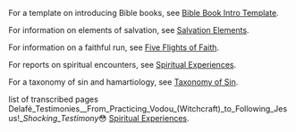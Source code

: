 For a template on introducing Bible books, see [Bible Book Intro Template](./biblebookintrotemplate.md).

For information on elements of salvation, see [Salvation Elements](./salvationelements.md).

For information on a faithful run, see [Five Flights of Faith](./fivemovements.md).

For reports on spiritual encounters, see [Spiritual Experiences](./spiritualexperiences.md). 

For a taxonomy of sin and hamartiology, see [Taxonomy of Sin](./hamartiology.md).


list of transcribed pages
Delafé_Testimonies__From_Practicing_Vodou_(Witchcraft)_to_Following_Jesus!__Shocking_Testimony_😳 [Spiritual Experiences](./Delafé_Testimonies__From_Practicing_Vodou_(Witchcraft)_to_Following_Jesus!__Shocking_Testimony_😳.html). 
